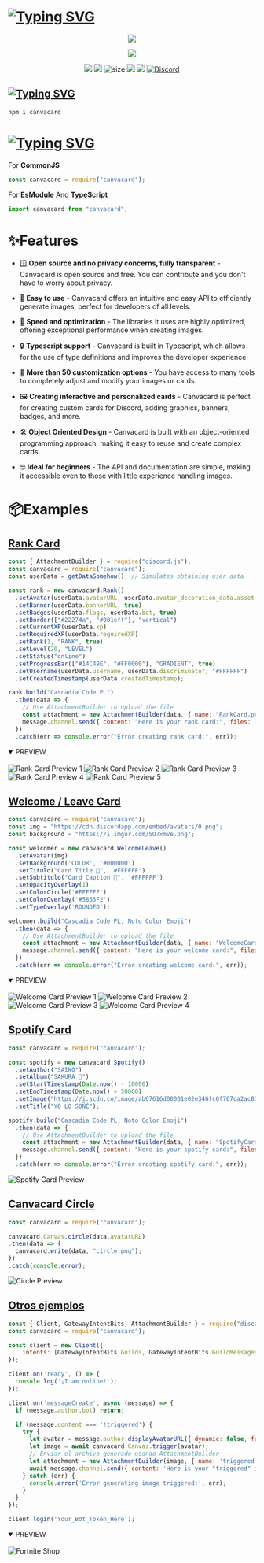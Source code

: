 # [![Typing SVG](https://readme-typing-svg.herokuapp.com?font=Fira+Code&weight=500&size=40&pause=1000&color=5865F2&multiline=true&random=false&width=435&lines=Canvacard)](#)

<p align="center"><a href="https://github.com/SrGobi/canvacard"><img src="https://raw.githubusercontent.com/SrGobi/canvacard/refs/heads/test/banner_Canvacard.png"></a></p>
<p align="center"><a href="https://nodei.co/npm/canvacard/"><img src="https://nodei.co/npm/canvacard.png"></a></p>
<p align="center"><img src="https://img.shields.io/npm/v/canvacard?style=for-the-badge"> <img src="https://img.shields.io/npm/dm/canvacard?style=for-the-badge"> <img src='https://img.shields.io/bundlephobia/minzip/canvacard?label=size&style=for-the-badge' alt='size' /> <img src="https://img.shields.io/npm/l/hercai?style=for-the-badge"> <img src="https://img.shields.io/npm/dt/canvacard?style=for-the-badge"> <a href="https://discord.gg/cqrN3Eg" target="_blank"> <img alt="Discord" src="https://img.shields.io/badge/Support-Click%20here-7289d9?style=for-the-badge&logo=discord"> </a> </p>


## [![Typing SVG](https://readme-typing-svg.herokuapp.com?font=Fira+Code&weight=500&pause=1000&color=F20000&random=false&width=435&lines=%E2%9D%94How+To+Install%3F)](#)

```console
npm i canvacard
```

# [![Typing SVG](https://readme-typing-svg.herokuapp.com?font=Fira+Code&weight=500&pause=1000&&color=00EDFF&random=false&width=435&lines=%F0%9F%8E%AF+Describing)](#)

For **CommonJS**
```javascript
const canvacard = require("canvacard");
```

For **EsModule** And **TypeScript**
```javascript
import canvacard from "canvacard";
```

# ✨Features

- 🪟 **Open source and no privacy concerns, fully transparent** - Canvacard is open source and free. You can contribute and you don't have to worry about privacy.

- 💪 **Easy to use** - Canvacard offers an intuitive and easy API to efficiently generate images, perfect for developers of all levels.

- 🚀 **Speed ​​and optimization** - The libraries it uses are highly optimized, offering exceptional performance when creating images.

- 🔒 **Typescript support** - Canvacard is built in Typescript, which allows for the use of type definitions and improves the developer experience.

- 🎨 **More than 50 customization options** - You have access to many tools to completely adjust and modify your images or cards.

- 🖼️ **Creating interactive and personalized cards** - Canvacard is perfect for creating custom cards for Discord, adding graphics, banners, badges, and more.

- 🛠️ **Object Oriented Design** - Canvacard is built with an object-oriented programming approach, making it easy to reuse and create complex cards.

- 🤓 **Ideal for beginners** - The API and documentation are simple, making it accessible even to those with little experience handling images.

# 📦Examples

## [Rank Card](https://canvacard.srgobi.com/classes/rank)

```js
const { AttachmentBuilder } = require("discord.js");
const canvacard = require("canvacard");
const userData = getDataSomehow(); // Simulates obtaining user data

const rank = new canvacard.Rank()
  .setAvatar(userData.avatarURL, userData.avatar_decoration_data.asset, false)
  .setBanner(userData.bannerURL, true)
  .setBadges(userData.flags, userData.bot, true)
  .setBorder(["#22274a", "#001eff"], "vertical")
  .setCurrentXP(userData.xp)
  .setRequiredXP(userData.requiredXP)
  .setRank(1, "RANK", true)
  .setLevel(20, "LEVEL")
  .setStatus("online")
  .setProgressBar(["#14C49E", "#FF0000"], "GRADIENT", true)
  .setUsername(userData.username, userData.discriminator, "#FFFFFF")
  .setCreatedTimestamp(userData.createdTimestamp);

rank.build("Cascadia Code PL")
  .then(data => {
    // Use AttachmentBuilder to upload the file
    const attachment = new AttachmentBuilder(data, { name: "RankCard.png" });
    message.channel.send({ content: "Here is your rank card:", files: [attachment] });
  })
  .catch(err => console.error("Error creating rank card:", err));
```

<details open>
<summary>PREVIEW</summary>
<br>
  <a>
    <img src="https://raw.githubusercontent.com/SrGobi/canvacard/refs/heads/test/rank_1.png" alt="Rank Card Preview 1">
  </a>
  <a>
    <img src="https://raw.githubusercontent.com/SrGobi/canvacard/refs/heads/test/rank_2.png" alt="Rank Card Preview 2">
  </a>
  <a>
    <img src="https://raw.githubusercontent.com/SrGobi/canvacard/refs/heads/test/rank_3.png" alt="Rank Card Preview 3">
  </a>
  <a>
    <img src="https://raw.githubusercontent.com/SrGobi/canvacard/refs/heads/test/rank_4.png" alt="Rank Card Preview 4">
  </a>
  <a>
    <img src="https://raw.githubusercontent.com/SrGobi/canvacard/refs/heads/test/rank_5.png" alt="Rank Card Preview 5">
  </a>
</details>

## [Welcome / Leave Card](https://canvacard.srgobi.com/classes/welcomeleave)

```js
const canvacard = require("canvacard");
const img = "https://cdn.discordapp.com/embed/avatars/0.png";
const background = "https://i.imgur.com/5O7xmVe.png";

const welcomer = new canvacard.WelcomeLeave()
  .setAvatar(img)
  .setBackground('COLOR', '#000000')
  .setTitulo("Card Title 👋", '#FFFFFF')
  .setSubtitulo("Card Caption 👋", '#FFFFFF')
  .setOpacityOverlay(1)
  .setColorCircle('#FFFFFF')
  .setColorOverlay('#5865F2')
  .setTypeOverlay('ROUNDED');

welcomer.build("Cascadia Code PL, Noto Color Emoji")
  .then(data => {
    // Use AttachmentBuilder to upload the file
    const attachment = new AttachmentBuilder(data, { name: "WelcomeCard.png" });
    message.channel.send({ content: "Here is your welcome card:", files: [attachment] });
  })
  .catch(err => console.error("Error creating welcome card:", err));
```

<details open>
<summary>PREVIEW</summary>
<br>
  <a>
    <img src="https://raw.githubusercontent.com/SrGobi/canvacard/refs/heads/test/welcome_1.png" alt="Welcome Card Preview 1">
  </a>
  <a>
    <img src="https://raw.githubusercontent.com/SrGobi/canvacard/refs/heads/test/welcome_2.png" alt="Welcome Card Preview 2">
  </a>
  <a>
    <img src="https://raw.githubusercontent.com/SrGobi/canvacard/refs/heads/test/welcome_3.png" alt="Welcome Card Preview 3">
  </a>
  <a>
    <img src="https://raw.githubusercontent.com/SrGobi/canvacard/refs/heads/test/welcome_4.png" alt="Welcome Card Preview 4">
  </a>
</details>

## [Spotify Card](https://canvacard.srgobi.com/classes/spotify)

```js
const canvacard = require("canvacard");

const spotify = new canvacard.Spotify()
  .setAuthor("SAIKO")
  .setAlbum("SAKURA 👋")
  .setStartTimestamp(Date.now() - 10000)
  .setEndTimestamp(Date.now() + 50000)
  .setImage("https://i.scdn.co/image/ab67616d00001e02e346fc6f767ca2ac8365fe60")
  .setTitle("YO LO SOÑÉ");

spotify.build("Cascadia Code PL, Noto Color Emoji")
  .then(data => {
    // Use AttachmentBuilder to upload the file
    const attachment = new AttachmentBuilder(data, { name: "SpotifyCard.png" });
    message.channel.send({ content: "Here is your spotify card:", files: [attachment] });
  })
  .catch(err => console.error("Error creating spotify card:", err));
```

<img src="https://raw.githubusercontent.com/SrGobi/canvacard/refs/heads/test/spotify.png" alt="Spotify Card Preview">

## [Canvacard Circle](https://canvacard.srgobi.com/classes/canvacard)

```js
const canvacard = require("canvacard");

canvacard.Canvas.circle(data.avatarURL)
.then(data => {
  canvacard.write(data, "circle.png");
})
.catch(console.error);
```

<img src="https://raw.githubusercontent.com/SrGobi/canvacard/refs/heads/test/images/circle.png" alt="Circle Preview">

## [Otros ejemplos](https://canvacard.srgobi.com)

```js
const { Client, GatewayIntentBits, AttachmentBuilder } = require("discord.js");
const canvacard = require("canvacard");

const client = new Client({
    intents: [GatewayIntentBits.Guilds, GatewayIntentBits.GuildMessages, GatewayIntentBits.MessageContent]
});

client.on('ready', () => {
  console.log('¡I am online!');
});

client.on('messageCreate', async (message) => {
  if (message.author.bot) return;

  if (message.content === '!triggered') {
    try {
      let avatar = message.author.displayAvatarURL({ dynamic: false, format: 'png' });
      let image = await canvacard.Canvas.trigger(avatar);
      // Enviar el archivo generado usando AttachmentBuilder
      let attachment = new AttachmentBuilder(image, { name: 'triggered.gif' });
      await message.channel.send({ content: 'Here is your "triggered" image!', files: [attachment] });
    } catch (err) {
      console.error('Error generating image triggered:', err);
    }
  }
});

client.login('Your_Bot_Token_Here');
```

<details open>
<summary>PREVIEW</summary>
<br>
  <a>
    <img src="https://raw.githubusercontent.com/SrGobi/canvacard/refs/heads/test/fortnite_shop.png" alt="Fortnite Shop">
  </a>
</details>